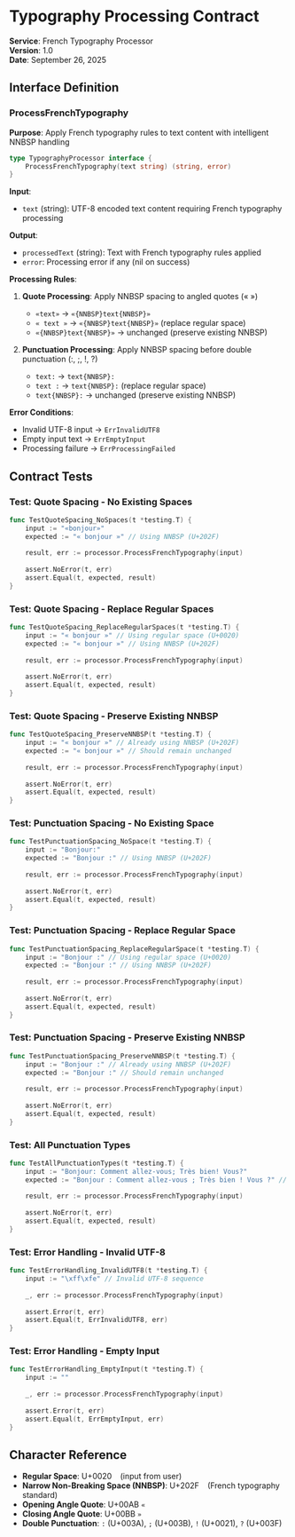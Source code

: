 # Typography Processing Contract

**Service**: French Typography Processor  
**Version**: 1.0  
**Date**: September 26, 2025

## Interface Definition

### ProcessFrenchTypography
**Purpose**: Apply French typography rules to text content with intelligent NNBSP handling

```go
type TypographyProcessor interface {
    ProcessFrenchTypography(text string) (string, error)
}
```

**Input**:
- `text` (string): UTF-8 encoded text content requiring French typography processing

**Output**:
- `processedText` (string): Text with French typography rules applied
- `error`: Processing error if any (nil on success)

**Processing Rules**:
1. **Quote Processing**: Apply NNBSP spacing to angled quotes (« »)
   - `«text»` → `«{NNBSP}text{NNBSP}»`
   - `« text »` → `«{NNBSP}text{NNBSP}»` (replace regular space)
   - `«{NNBSP}text{NNBSP}»` → unchanged (preserve existing NNBSP)

2. **Punctuation Processing**: Apply NNBSP spacing before double punctuation (:, ;, !, ?)
   - `text:` → `text{NNBSP}:`
   - `text :` → `text{NNBSP}:` (replace regular space)
   - `text{NNBSP}:` → unchanged (preserve existing NNBSP)

**Error Conditions**:
- Invalid UTF-8 input → `ErrInvalidUTF8`
- Empty input text → `ErrEmptyInput` 
- Processing failure → `ErrProcessingFailed`

## Contract Tests

### Test: Quote Spacing - No Existing Spaces
```go
func TestQuoteSpacing_NoSpaces(t *testing.T) {
    input := "«bonjour»"
    expected := "« bonjour »" // Using NNBSP (U+202F)
    
    result, err := processor.ProcessFrenchTypography(input)
    
    assert.NoError(t, err)
    assert.Equal(t, expected, result)
}
```

### Test: Quote Spacing - Replace Regular Spaces
```go
func TestQuoteSpacing_ReplaceRegularSpaces(t *testing.T) {
    input := "« bonjour »" // Using regular space (U+0020)
    expected := "« bonjour »" // Using NNBSP (U+202F)
    
    result, err := processor.ProcessFrenchTypography(input)
    
    assert.NoError(t, err)
    assert.Equal(t, expected, result)
}
```

### Test: Quote Spacing - Preserve Existing NNBSP
```go
func TestQuoteSpacing_PreserveNNBSP(t *testing.T) {
    input := "« bonjour »" // Already using NNBSP (U+202F)
    expected := "« bonjour »" // Should remain unchanged
    
    result, err := processor.ProcessFrenchTypography(input)
    
    assert.NoError(t, err)
    assert.Equal(t, expected, result)
}
```

### Test: Punctuation Spacing - No Existing Space
```go
func TestPunctuationSpacing_NoSpace(t *testing.T) {
    input := "Bonjour:"
    expected := "Bonjour :" // Using NNBSP (U+202F)
    
    result, err := processor.ProcessFrenchTypography(input)
    
    assert.NoError(t, err)
    assert.Equal(t, expected, result)
}
```

### Test: Punctuation Spacing - Replace Regular Space
```go
func TestPunctuationSpacing_ReplaceRegularSpace(t *testing.T) {
    input := "Bonjour :" // Using regular space (U+0020)
    expected := "Bonjour :" // Using NNBSP (U+202F)
    
    result, err := processor.ProcessFrenchTypography(input)
    
    assert.NoError(t, err)
    assert.Equal(t, expected, result)
}
```

### Test: Punctuation Spacing - Preserve Existing NNBSP
```go
func TestPunctuationSpacing_PreserveNNBSP(t *testing.T) {
    input := "Bonjour :" // Already using NNBSP (U+202F)
    expected := "Bonjour :" // Should remain unchanged
    
    result, err := processor.ProcessFrenchTypography(input)
    
    assert.NoError(t, err)
    assert.Equal(t, expected, result)
}
```

### Test: All Punctuation Types
```go
func TestAllPunctuationTypes(t *testing.T) {
    input := "Bonjour: Comment allez-vous; Très bien! Vous?"
    expected := "Bonjour : Comment allez-vous ; Très bien ! Vous ?" // Using NNBSP
    
    result, err := processor.ProcessFrenchTypography(input)
    
    assert.NoError(t, err)
    assert.Equal(t, expected, result)
}
```

### Test: Error Handling - Invalid UTF-8
```go
func TestErrorHandling_InvalidUTF8(t *testing.T) {
    input := "\xff\xfe" // Invalid UTF-8 sequence
    
    _, err := processor.ProcessFrenchTypography(input)
    
    assert.Error(t, err)
    assert.Equal(t, ErrInvalidUTF8, err)
}
```

### Test: Error Handling - Empty Input
```go
func TestErrorHandling_EmptyInput(t *testing.T) {
    input := ""
    
    _, err := processor.ProcessFrenchTypography(input)
    
    assert.Error(t, err)
    assert.Equal(t, ErrEmptyInput, err)
}
```

## Character Reference

- **Regular Space**: U+0020 ` ` (input from user)
- **Narrow Non-Breaking Space (NNBSP)**: U+202F ` ` (French typography standard)
- **Opening Angle Quote**: U+00AB `«`
- **Closing Angle Quote**: U+00BB `»`
- **Double Punctuation**: `:` (U+003A), `;` (U+003B), `!` (U+0021), `?` (U+003F)